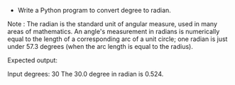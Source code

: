 * Write a Python program to convert degree to radian.

Note : The radian is the standard unit of angular measure, used in many areas of mathematics. An angle's measurement in radians is numerically equal to the length of a corresponding arc of a unit circle; one radian is just under 57.3 degrees (when the arc length is equal to the radius).

Expected output:

Input degrees: 30
The 30.0 degree in radian is 0.524.
